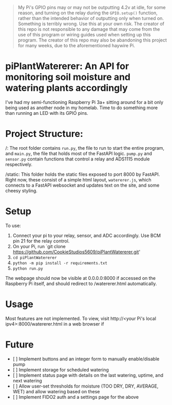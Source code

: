 > My Pi's GPIO pins may or may not be outputting 4.2v at idle, for some reason, and turning on the relay during the `GPIO.setup()` function, rather than the intended  behavior of outputting only when turned on. Something is terribly wrong. Use this at your own risk. The creator of this repo is not responsible to any damage that may come from the use of this program or wiring guides used when setting up this program. The creator of this repo may also be abandoning this project for many weeks, due to the aforementioned haywire Pi.
# piPlantWatererer: An API for monitoring soil moisture and watering plants accordingly

I've had my semi-functioning Raspberry Pi 3a+ sitting around for a bit only being used as another node in my homelab. Time to do something more than running an LED with its GPIO pins.
# Project Structure:

/: The root folder contains `run.py`, the file to run to start the entire program, and `main.py`, the file that holds most of the FastAPI logic. `pump.py` and `sensor.py` contain functions that control a relay and ADS1115 module respectively. 

/static: This folder holds the static files exposed to port 8000 by FastAPI. Right now, these consist of a simple html layout, `watererer.js`, which connects to a FastAPI websocket and updates text on the site, and some cheesy styling.

# Setup

To use:
1. Connect your pi to your relay, sensor, and ADC accordingly. Use BCM pin 21 for the relay control.
2. On your Pi, run `git clone https://github.com/CookieStudios5609/piPlantWatererer.git'
3.  `cd piPlantWatererer`
4. `python -m pip install -r requirements.txt`
5. `python run.py` 


The webpage should now be visible at 0.0.0.0:8000 if accessed on the Raspberry Pi itself, and should redirect to /watererer.html automatically.

# Usage

Most features are not implemented. To view, visit http://<your Pi's local ipv4>:8000/watererer.html in a web browser if 

# Future

<ul>
  <li> [ ] Implement buttons and an integer form to manually enable/disable pump </li>
  <li> [ ] Implement storage for scheduled watering</li>
  <li> [ ] Implement status page with details on the last watering, uptime, and next watering</li>
  <li> [ ] Allow user-set thresholds for moisture (TOO DRY, DRY, AVERAGE, WET) and allow watering based on these</li>
  <li> [ ] Implement FIDO2 auth and a settings page for the above</li>
</ul>



